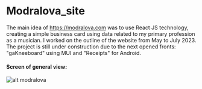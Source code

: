 # Modralova_site


 The main idea of https://modralova.com was to use React JS technology, 
 creating a simple business card using data related to my primary profession as a musician.
 I worked on the outline of the website from May to July 2023. 
 The project is still under construction due to the next opened fronts: 
 "gaKneeboard" using MUI and "Receipts" for Android.

#### Screen of general view:
 
![alt modralova](https://github.com/Modralova/Modralova_site/blob/master/screens/modralova_screen_1.png)
